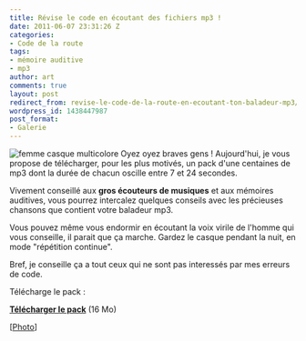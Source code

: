 ```yaml
---
title: Révise le code en écoutant des fichiers mp3 !
date: 2011-06-07 23:31:26 Z
categories:
- Code de la route
tags:
- mémoire auditive
- mp3
author: art
comments: true
layout: post
redirect_from: revise-le-code-de-la-route-en-ecoutant-ton-baladeur-mp3/
wordpress_id: 1438447987
post_format:
- Galerie
---
```


<img alt="femme casque multicolore" data-src="https://static.irz.fr/2011/06/cerberus-2011-06-08-à-01.26.57.png" src="https://static.irz.fr/thumb.php?size=<100&crop=0&src=https://static.irz.fr/2011/06/cerberus-2011-06-08-à-01.26.57.png" /> Oyez oyez braves gens ! Aujourd'hui, je vous propose de télécharger, pour les plus motivés, un pack d'une centaines de mp3 dont la durée de chacun oscille entre 7 et 24 secondes.

Vivement conseillé aux **gros écouteurs de musiques** et aux mémoires auditives, vous pourrez intercalez quelques conseils avec les précieuses chansons que contient votre baladeur mp3.

Vous pouvez même vous endormir en écoutant la voix virile de l'homme qui vous conseille, il parait que ça marche. Gardez le casque pendant la nuit, en mode "répétition continue".

Bref, je conseille ça a tout ceux qui ne sont pas interessés par mes erreurs de code.

Télécharge le pack :

**[Télécharger le pack](https://static.irz.fr/2018/01/100_Conseils_MP3.zip)** (16 Mo)


[[Photo](http://www.flickr.com/photos/lizzybug_photography/3066090833/)]
